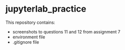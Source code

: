 # jupyterlab_practice

This repository contains:
- screenshots to questions 11 and 12 from assignment 7
- environment file
- .gitignore file
